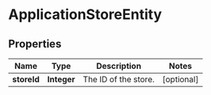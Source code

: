 

# ApplicationStoreEntity

## Properties

Name | Type | Description | Notes
------------ | ------------- | ------------- | -------------
**storeId** | **Integer** | The ID of the store. |  [optional]



